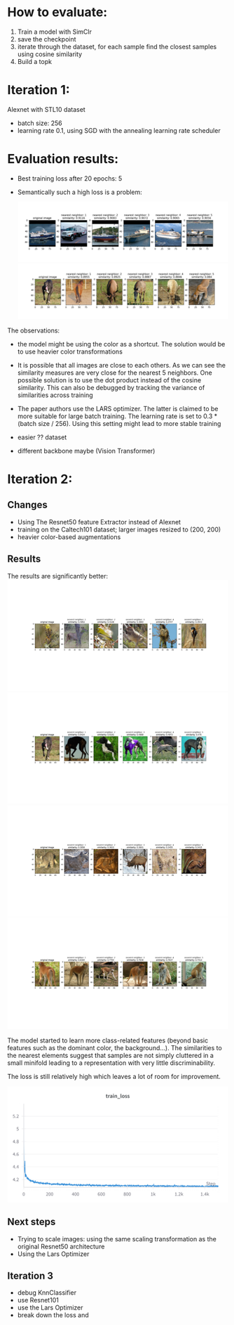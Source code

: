 # How to evaluate: 
1. Train a model with SimClr
2. save the checkpoint
3. iterate through the dataset, for each sample find the closest samples using cosine similarity
4. Build a topk



# Iteration 1: 
Alexnet with STL10 dataset
* batch size: 256
* learning rate 0.1, using SGD with the annealing learning rate scheduler

# Evaluation results: 

* Best training loss after 20 epochs: 5
* Semantically such a high loss is a problem: 

    ![img](./images/iteration_1_nearest_neighbors_res_1.png)
    ![img](./images/iteration_1_nearest_neighbors_res_2.png)

The observations: 

* the model might be using the color as a shortcut. The solution would be to use heavier color transformations

* It is possible that all images are close to each others. As we can see the similarity measures are very close for the nearest 5 neighbors. One possible solution is to use the dot product instead of the cosine similarity. This can also be debugged by tracking the variance of similarities across training

* The paper authors use the LARS optimizer. The latter is claimed to be more suitable for large batch training. The learning rate is set to 0.3 * (batch size / 256). 
Using this setting might lead to more stable training

* easier ?? dataset
* different backbone maybe (Vision Transformer)


# Iteration 2: 

## Changes

* Using The Resnet50 feature Extractor instead of Alexnet
* training on the Caltech101 dataset; larger images resized to (200, 200)
* heavier color-based augmentations

## Results

The results are significantly better: 
    ![img](./images/iteration_2_nearest_neighbors_res_1.png)
    ![img](./images/iteration_2_nearest_neighbors_res_2.png)
    ![img](./images/iteration_2_nearest_neighbors_res_3.png)
    ![img](./images/iteration_2_nearest_neighbors_res_4.png)

The model started to learn more class-related features (beyond basic features such as the dominant color, the background...). The similarities to the nearest elements suggest that samples are not simply cluttered in a small minifold leading to a representation with very little discriminability.

The loss is still relatively high which leaves a lot of room for improvement. 

![img](./images/iteratation_2_train_loss.png)


## Next steps

* Trying to scale images: using the same scaling transformation as the original Resnet50 architecture
* Using the Lars Optimizer



## Iteration 3
* debug KnnClassifier
* use Resnet101
* use the Lars Optimizer
* break down the loss and
